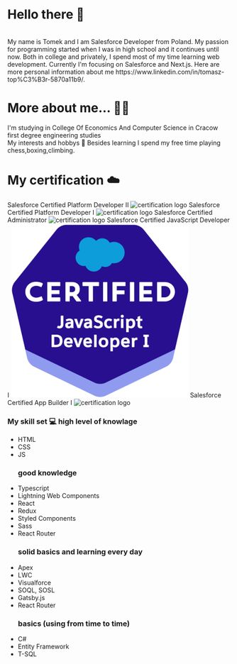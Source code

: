 <h1>Hello there 👋 </h1><br>
My name is Tomek and I am Salesforce Developer from Poland. My passion for programming started when I was in high school and it continues until now. Both in college and privately, I spend most of my time learning web development. Currently I'm focusing on Salesforce and Next.js. Here are more personal information about me https://www.linkedin.com/in/tomasz-top%C3%B3r-5870a11b9/.


<h1>More about me... 👨‍🎓</h1>
I'm studying in College Of Economics And Computer Science in Cracow
first degree engineering studies<br>
My interests and hobbys 🎾
Besides learning I spend my free time playing chess,boxing,climbing.

<h1>My certification ☁️ </h1>
Salesforce Certified Platform Developer II
<img src="https://developer.salesforce.com/resources2/certification-site/images/Certifications-logo/Platform-Developer-II.png" alt="certification logo" style="width:400px;height:392px;">
Salesforce Certified Platform Developer I
<img src="https://developer.salesforce.com/resources2/certification-site/images/Certifications-logo/Platform-Developer-I.png" alt="certification logo" style="width:400px;height:392px;">
Salesforce Certified Administrator
<img src="https://developer.salesforce.com/resources2/certification-site/images/Certifications-logo/Administrator.png" alt="certification logo" style="width:400px;height:392px;">
Salesforce Certified JavaScript Developer I
<img src="https://github.com/radioDevCreations/radioDevCreations/raw/main/javascript_developer_1.png" alt="certification logo" style="max-width: 100%;">
Salesforce Certified App Builder I

<img src="https://i0.wp.com/darrenkowitt.com/wp-content/uploads/2021/07/2021-03_Badge_SF-Certified_Platform-App-Builder_High-Res.png?resize=700%2C686&ssl=1" alt="certification logo" style="width:400px;height:392px;">


<h3 >My skill set 💻
high level of knowlage</h3>
  </div> 
<ul>
  <li>HTML</li>
   <li>CSS</li>
   <li>JS</li>
</ul>
<ul>
  <h3>good knowledge</h3>

  <li>Typescript</li>
    <li>Lightning Web Components</li>
    <li>React</li>
    <li>Redux</li>
    <li>Styled Components</li>
   <li>Sass</li>
   <li>React Router</li>
</ul>
<ul>
    <h3>solid basics and learning every day</h3>
  <li>Apex</li>
  <li>LWC</li>
  <li>Visualforce</li>
    <li>SOQL, SOSL</li>
    <li>Gatsby.js</li>
    <li>React Router</li>
  </ul>
<ul>
     <h3>basics (using from time to time)</h3>
  <li>C#</li>
    <li>Entity Framework</li>
    <li>T-SQL</li>

</ul>
